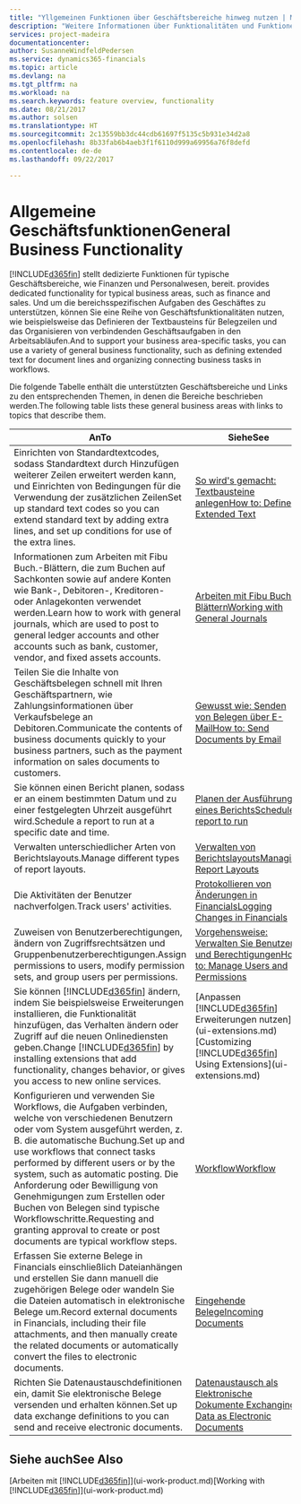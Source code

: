 ```yaml
---
title: "Yllgemeinen Funktionen über Geschäftsbereiche hinweg nutzen | Microsoft Docs"
description: "Weitere Informationen über Funktionalitäten und Funktionen, die über Geschäftsbereiche hinweg in Dynamics 365 for Financials verwendet werden."
services: project-madeira
documentationcenter: 
author: SusanneWindfeldPedersen
ms.service: dynamics365-financials
ms.topic: article
ms.devlang: na
ms.tgt_pltfrm: na
ms.workload: na
ms.search.keywords: feature overview, functionality
ms.date: 08/21/2017
ms.author: solsen
ms.translationtype: HT
ms.sourcegitcommit: 2c13559bb3dc44cdb61697f5135c5b931e34d2a8
ms.openlocfilehash: 8b33fab6b4aeb3f1f6110d999a69956a76f8defd
ms.contentlocale: de-de
ms.lasthandoff: 09/22/2017

---
```

# <a name="general-business-functionality"></a><span data-ttu-id="920d8-103">Allgemeine Geschäftsfunktionen</span><span class="sxs-lookup"><span data-stu-id="920d8-103">General Business Functionality</span></span>
[!INCLUDE[d365fin](includes/d365fin_md.md)]<span data-ttu-id="920d8-104"> stellt dedizierte Funktionen für typische Geschäftsbereiche, wie Finanzen und Personalwesen, bereit.</span><span class="sxs-lookup"><span data-stu-id="920d8-104"> provides dedicated functionality for typical business areas, such as finance and sales.</span></span> <span data-ttu-id="920d8-105">Und um die bereichsspezifischen Aufgaben des Geschäftes zu unterstützen, können Sie eine Reihe von Geschäftsfunktionalitäten nutzen, wie beispielsweise das Definieren der Textbausteins für Belegzeilen und das Organisieren von verbindenden Geschäftsaufgaben in den Arbeitsabläufen.</span><span class="sxs-lookup"><span data-stu-id="920d8-105">And to support your business area-specific tasks, you can use a variety of general business functionality, such as defining extended text for document lines and organizing connecting business tasks in workflows.</span></span>

<span data-ttu-id="920d8-106">Die folgende Tabelle enthält die unterstützten Geschäftsbereiche und Links zu den entsprechenden Themen, in denen die Bereiche beschrieben werden.</span><span class="sxs-lookup"><span data-stu-id="920d8-106">The following table lists these general business areas with links to topics that describe them.</span></span>

| <span data-ttu-id="920d8-107">An</span><span class="sxs-lookup"><span data-stu-id="920d8-107">To</span></span> | <span data-ttu-id="920d8-108">Siehe</span><span class="sxs-lookup"><span data-stu-id="920d8-108">See</span></span> |
| --- | --- |
| <span data-ttu-id="920d8-109">Einrichten von Standardtextcodes, sodass Standardtext durch Hinzufügen weiterer Zeilen erweitert werden kann, und Einrichten von Bedingungen für die Verwendung der zusätzlichen Zeilen</span><span class="sxs-lookup"><span data-stu-id="920d8-109">Set up standard text codes so you can extend standard text by adding extra lines, and set up conditions for use of the extra lines.</span></span> |[<span data-ttu-id="920d8-110">So wird's gemacht: Textbausteine anlegen</span><span class="sxs-lookup"><span data-stu-id="920d8-110">How to: Define Extended Text</span></span>](ui-how-define-ext-text.md) |
| <span data-ttu-id="920d8-111">Informationen zum Arbeiten mit Fibu Buch.-Blättern, die zum Buchen auf Sachkonten sowie auf andere Konten wie Bank-, Debitoren-, Kreditoren- oder Anlagekonten verwendet werden.</span><span class="sxs-lookup"><span data-stu-id="920d8-111">Learn how to work with general journals, which are used to post to general ledger accounts and other accounts such as bank, customer, vendor, and fixed assets accounts.</span></span> |[<span data-ttu-id="920d8-112">Arbeiten mit Fibu Buch.-Blättern</span><span class="sxs-lookup"><span data-stu-id="920d8-112">Working with General Journals</span></span>](ui-work-general-journals.md) |
| <span data-ttu-id="920d8-113">Teilen Sie die Inhalte von Geschäftsbelegen schnell mit Ihren Geschäftspartnern, wie Zahlungsinformationen über Verkaufsbelege an Debitoren.</span><span class="sxs-lookup"><span data-stu-id="920d8-113">Communicate the contents of business documents quickly to your business partners, such as the payment information on sales documents to customers.</span></span> |[<span data-ttu-id="920d8-114">Gewusst wie: Senden von Belegen über E-Mail</span><span class="sxs-lookup"><span data-stu-id="920d8-114">How to: Send Documents by Email</span></span>](ui-how-send-documents-email.md) |
| <span data-ttu-id="920d8-115">Sie können einen Bericht planen, sodass er an einem bestimmten Datum und zu einer festgelegten Uhrzeit ausgeführt wird.</span><span class="sxs-lookup"><span data-stu-id="920d8-115">Schedule a report to run at a specific date and time.</span></span> |[<span data-ttu-id="920d8-116">Planen der Ausführung eines Berichts</span><span class="sxs-lookup"><span data-stu-id="920d8-116">Schedule a report to run</span></span>](ui-work-report.md#ScheduleReport) |
| <span data-ttu-id="920d8-117">Verwalten unterschiedlicher Arten von Berichtslayouts.</span><span class="sxs-lookup"><span data-stu-id="920d8-117">Manage different types of report layouts.</span></span> |[<span data-ttu-id="920d8-118">Verwalten von Berichtslayouts</span><span class="sxs-lookup"><span data-stu-id="920d8-118">Managing Report Layouts</span></span>](ui-manage-report-layouts.md) |
| <span data-ttu-id="920d8-119">Die Aktivitäten der Benutzer nachverfolgen.</span><span class="sxs-lookup"><span data-stu-id="920d8-119">Track users' activities.</span></span>|[<span data-ttu-id="920d8-120">Protokollieren von Änderungen in Financials</span><span class="sxs-lookup"><span data-stu-id="920d8-120">Logging Changes in Financials</span></span>](across-log-changes.md)|
|<span data-ttu-id="920d8-121">Zuweisen von Benutzerberechtigungen, ändern von Zugriffsrechtsätzen und Gruppenbenutzerberechtigungen.</span><span class="sxs-lookup"><span data-stu-id="920d8-121">Assign permissions to users, modify permission sets, and group users per permissions.</span></span>|[<span data-ttu-id="920d8-122">Vorgehensweise: Verwalten Sie Benutzer und Berechtigungen</span><span class="sxs-lookup"><span data-stu-id="920d8-122">How to: Manage Users and Permissions</span></span>](ui-how-users-permissions.md)|
| <span data-ttu-id="920d8-123">Sie können [!INCLUDE[d365fin](includes/d365fin_md.md)] ändern, indem Sie beispielsweise Erweiterungen installieren, die Funktionalität hinzufügen, das Verhalten ändern oder Zugriff auf die neuen Onlinediensten geben.</span><span class="sxs-lookup"><span data-stu-id="920d8-123">Change [!INCLUDE[d365fin](includes/d365fin_md.md)] by installing extensions that add functionality, changes behavior, or gives you access to new online services.</span></span> |<span data-ttu-id="920d8-124">[Anpassen [!INCLUDE[d365fin](includes/d365fin_md.md)] Erweiterungen nutzen](ui-extensions.md)</span><span class="sxs-lookup"><span data-stu-id="920d8-124">[Customizing [!INCLUDE[d365fin](includes/d365fin_md.md)] Using Extensions](ui-extensions.md)</span></span> |
|<span data-ttu-id="920d8-125">Konfigurieren und verwenden Sie Workflows, die Aufgaben verbinden, welche von verschiedenen Benutzern oder vom System ausgeführt werden, z. B. die automatische Buchung.</span><span class="sxs-lookup"><span data-stu-id="920d8-125">Set up and use workflows that connect tasks performed by different users or by the system, such as automatic posting.</span></span> <span data-ttu-id="920d8-126">Die Anforderung oder Bewilligung von Genehmigungen zum Erstellen oder Buchen von Belegen sind typische Workflowschritte.</span><span class="sxs-lookup"><span data-stu-id="920d8-126">Requesting and granting approval to create or post documents are typical workflow steps.</span></span>|[<span data-ttu-id="920d8-127">Workflow</span><span class="sxs-lookup"><span data-stu-id="920d8-127">Workflow</span></span>](across-workflow.md)|
|<span data-ttu-id="920d8-128">Erfassen Sie externe Belege in Financials einschließlich Dateianhängen und erstellen Sie dann manuell die zugehörigen Belege oder wandeln Sie die Dateien automatisch in elektronische Belege um.</span><span class="sxs-lookup"><span data-stu-id="920d8-128">Record external documents in Financials, including their file attachments, and then manually create the related documents or automatically convert the files to electronic documents.</span></span>|[<span data-ttu-id="920d8-129">Eingehende Belege</span><span class="sxs-lookup"><span data-stu-id="920d8-129">Incoming Documents</span></span>](across-income-documents.md)|
| <span data-ttu-id="920d8-130">Richten Sie Datenaustauschdefinitionen ein, damit Sie elektronische Belege versenden und erhalten können.</span><span class="sxs-lookup"><span data-stu-id="920d8-130">Set up data exchange definitions to you can send and receive electronic documents.</span></span> |[<span data-ttu-id="920d8-131">Datenaustausch als Elektronische Dokumente </span><span class="sxs-lookup"><span data-stu-id="920d8-131">Exchanging Data as Electronic Documents</span></span>](across-data-exchange.md) |

## <a name="see-also"></a><span data-ttu-id="920d8-132">Siehe auch</span><span class="sxs-lookup"><span data-stu-id="920d8-132">See Also</span></span>
<span data-ttu-id="920d8-133">[Arbeiten mit [!INCLUDE[d365fin](includes/d365fin_md.md)]](ui-work-product.md)</span><span class="sxs-lookup"><span data-stu-id="920d8-133">[Working with [!INCLUDE[d365fin](includes/d365fin_md.md)]](ui-work-product.md)</span></span>

